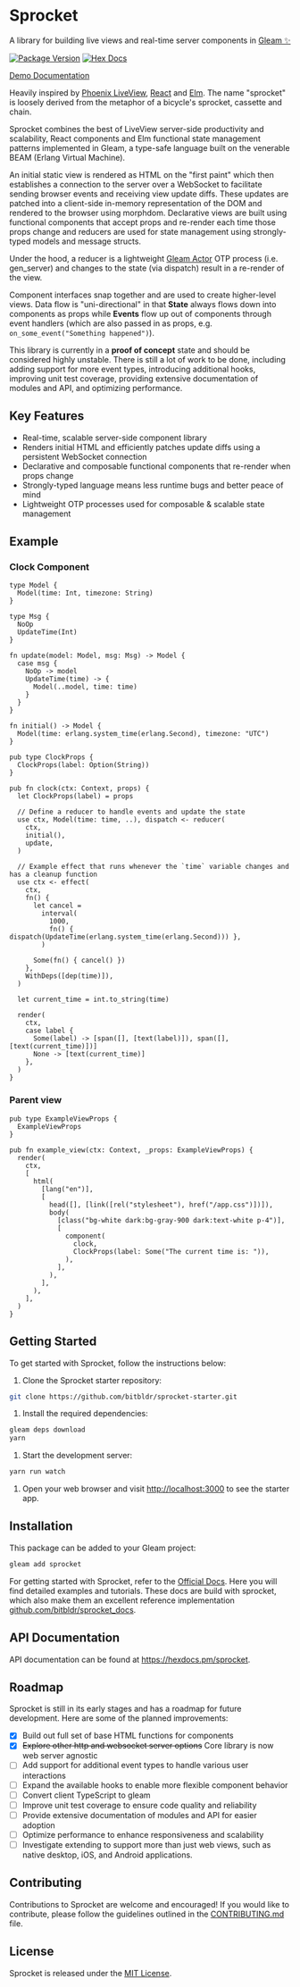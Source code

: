 # Sprocket
A library for building live views and real-time server components in [Gleam ✨](https://gleam.run/)

[![Package Version](https://img.shields.io/hexpm/v/sprocket)](https://hex.pm/packages/sprocket)
[![Hex Docs](https://img.shields.io/badge/hex-docs-ffaff3)](https://hexdocs.pm/sprocket/)

[Demo Documentation](https://sprocket.live)

Heavily inspired by [Phoenix LiveView](https://github.com/phoenixframework/phoenix_live_view),
[React](https://github.com/facebook/react) and [Elm](https://github.com/elm). The name "sprocket"
is loosely derived from the metaphor of a bicycle's sprocket, cassette and chain.

Sprocket combines the best of LiveView server-side productivity and scalability, React components
and Elm functional state management patterns implemented in Gleam, a type-safe
language built on the venerable BEAM (Erlang Virtual Machine).

An initial static view is rendered as HTML on the "first paint" which then establishes a connection to the server over a
WebSocket to facilitate sending browser events and receiving view update diffs. These updates are
patched into a client-side in-memory representation of the DOM and rendered to the browser using
morphdom. Declarative views are built using functional components that accept props and re-render
each time those props change and reducers are used for state management using strongly-typed models
and message structs.

Under the hood, a reducer is a lightweight [Gleam
Actor](https://hexdocs.pm/gleam_otp/0.1.3/gleam/otp/actor/) OTP process (i.e. gen_server) and
changes to the state (via dispatch) result in a re-render of the view.

Component interfaces snap together and are used to create higher-level views. Data flow is
"uni-directional" in that **State** always flows down into components as props while **Events**
flow up out of components through event handlers (which are also passed in as props, e.g.
`on_some_event("Something happened")`). 

This library is currently in a **proof of concept** state and should be considered highly unstable.
There is still a lot of work to be done, including adding support for more event types, introducing additional hooks, improving unit test
coverage, providing extensive documentation of modules and API, and optimizing performance. 

## Key Features

- Real-time, scalable server-side component library
- Renders initial HTML and efficiently patches update diffs using a persistent WebSocket connection
- Declarative and composable functional components that re-render when props change
- Strongly-typed language means less runtime bugs and better peace of mind
- Lightweight OTP processes used for composable & scalable state management

## Example

### Clock Component
```gleam
type Model {
  Model(time: Int, timezone: String)
}

type Msg {
  NoOp
  UpdateTime(Int)
}

fn update(model: Model, msg: Msg) -> Model {
  case msg {
    NoOp -> model
    UpdateTime(time) -> {
      Model(..model, time: time)
    }
  }
}

fn initial() -> Model {
  Model(time: erlang.system_time(erlang.Second), timezone: "UTC")
}

pub type ClockProps {
  ClockProps(label: Option(String))
}

pub fn clock(ctx: Context, props) {
  let ClockProps(label) = props

  // Define a reducer to handle events and update the state
  use ctx, Model(time: time, ..), dispatch <- reducer(
    ctx,
    initial(),
    update,
  )

  // Example effect that runs whenever the `time` variable changes and has a cleanup function
  use ctx <- effect(
    ctx,
    fn() {
      let cancel =
        interval(
          1000,
          fn() { dispatch(UpdateTime(erlang.system_time(erlang.Second))) },
        )

      Some(fn() { cancel() })
    },
    WithDeps([dep(time)]),
  )

  let current_time = int.to_string(time)

  render(
    ctx,
    case label {
      Some(label) -> [span([], [text(label)]), span([], [text(current_time)])]
      None -> [text(current_time)]
    },
  )
}
```

### Parent view
```gleam
pub type ExampleViewProps {
  ExampleViewProps
}

pub fn example_view(ctx: Context, _props: ExampleViewProps) {
  render(
    ctx,
    [
      html(
        [lang("en")],
        [
          head([], [link([rel("stylesheet"), href("/app.css")])]),
          body(
            [class("bg-white dark:bg-gray-900 dark:text-white p-4")],
            [
              component(
                clock,
                ClockProps(label: Some("The current time is: ")),
              ),
            ],
          ),
        ],
      ),
    ],
  )
}

```

## Getting Started

To get started with Sprocket, follow the instructions below:

1. Clone the Sprocket starter repository:
```sh
git clone https://github.com/bitbldr/sprocket-starter.git
```

1. Install the required dependencies:
```sh
gleam deps download
yarn
```

1. Start the development server:
```sh
yarn run watch
```

1. Open your web browser and visit [http://localhost:3000](http://localhost:3000) to see the starter app.


## Installation

This package can be added to your Gleam project:

```sh
gleam add sprocket
```

For getting started with Sprocket, refer to the [Official Docs](https://sprocket.live).
Here you will find detailed examples and tutorials. These docs are
build with sprocket, which also make them an excellent reference implementation [github.com/bitbldr/sprocket_docs](https://github.com/bitbldr/sprocket_docs).


## API Documentation

API documentation can be found at <https://hexdocs.pm/sprocket>.


## Roadmap

Sprocket is still in its early stages and has a roadmap for future development. Here are some of the planned improvements:

- [x] Build out full set of base HTML functions for components
- [x] ~~Explore other http and websocket server options~~ Core library is now web server agnostic
- [ ] Add support for additional event types to handle various user interactions
- [ ] Expand the available hooks to enable more flexible component behavior
- [ ] Convert client TypeScript to gleam
- [ ] Improve unit test coverage to ensure code quality and reliability
- [ ] Provide extensive documentation of modules and API for easier adoption
- [ ] Optimize performance to enhance responsiveness and scalability
- [ ] Investigate extending to support more than just web views, such as native desktop, iOS, and Android applications.

## Contributing

Contributions to Sprocket are welcome and encouraged! If you would like to contribute, please follow
the guidelines outlined in the
[CONTRIBUTING.md](https://github.com/bitbldr/sprocket/blob/master/CONTRIBUTING.md) file.

## License

Sprocket is released under the [MIT License](https://github.com/bitbldr/sprocket/blob/master/LICENSE.md).
